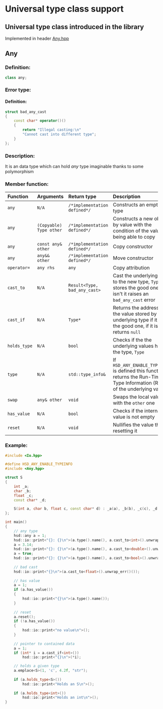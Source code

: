# Universal type class support

## Universal type class introduced in the library
Implemented in header [Any.hpp](../cpp/Any.hpp)

## Any
### Definition:
```cpp
class any;
```

### Error type:
#### Definition:
```cpp
struct bad_any_cast
{
    const char* operator()() 
    {
        return "Illegal casting:\n"
        "Cannot cast into different type";
    }
};
```

### Description:
It is an data type which can hold *any* type imaginable thanks to some polymorphism

### Member function:

| Function | Arguments | Return type | Description |
| :------- | :-------- | :---------- | :---------- |
| `any` | `N/A` | `/*implementation defined*/` | Constructs an empty type |
| `any` | `(Copyable) Type other` | `/*implementation defined*/` | Constructs a new object by value with the condition of the value being able to copy |
| `any` | `const any& other` | `/*implementation defined*/` | Copy constructor |
| `any` | `any&& other` | `/*implementation defined*/` | Move constructor |
| `operator=` | `any rhs` | `any` | Copy attribution |
| `cast_to` | `N/A` | `Result<Type, bad_any_cast>` | Cast the underlying type to the new type, `Type` if it stores the good one, if it isn't it raises an `bad_any_cast` error |
| `cast_if` | `N/A` | `Type*` | Returns the address of the value stored by the underlying type if it is the good one, if it isn't it returns `null` |
| `holds_type` | `N/A` | `bool` | Checks if the the underlying values hols the type, `Type` |
| `type` | `N/A` | `std::type_info&` | If `HSD_ANY_ENABLE_TYPEINFO` is defined this function returns the Run-Time Type Information (RTTI) of the underlying value |
| `swap` | `any& other` | `void` | Swaps the local value with the `other` one |
| `has_value` | `N/A` | `bool` | Checks if the internal value is not empty |
| `reset` | `N/A` | `void` | Nullifies the value thus resetting it |

### Example:
```cpp
#include <Io.hpp>

#define HSD_ANY_ENABLE_TYPEINFO
#include <Any.hpp>

struct S
{
    int _a;
    char _b;
    float _c;
    const char* _d;

    S(int a, char b, float c, const char* d) : _a(a), _b(b), _c(c), _d(d) {}
};

int main()
{
    // any type
    hsd::any a = 1;
    hsd::io::print<"{}: {}\n">(a.type().name(), a.cast_to<int>().unwrap());
    a = 3.14;
    hsd::io::print<"{}: {}\n">(a.type().name(), a.cast_to<double>().unwrap());
    a = true;
    hsd::io::print<"{}: {}\n">(a.type().name(), a.cast_to<bool>().unwrap());
 
    // bad cast
    hsd::io::print<"{}\n">(a.cast_to<float>().unwrap_err()());
 
    // has value
    a = 1;
    if (a.has_value())
    {
        hsd::io::print<"{}\n">(a.type().name());
    }
 
    // reset
    a.reset();
    if (!a.has_value())
    {
        hsd::io::print<"no value\n">();
    }
 
    // pointer to contained data
    a = 1;
    if (int* i = a.cast_if<int>())
        hsd::io::print<"{}\n">(*i);

    // holds a given type
    a.emplace<S>(1, 'c', 4.2f, "str");
    
    if (a.holds_type<S>())
        hsd::io::print<"Holds an S\n">();
    
    if (a.holds_type<int>())
        hsd::io::print<"Holds an int\n">();
}
```